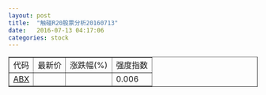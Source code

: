 ```yaml
---
layout: post
title:  "触碰R20股票分析20160713"
date:   2016-07-13 04:17:06
categories: stock
---
```

<script type="text/javascript">
var stockList = []
stockList.push('gb_abx');
</script>

<table border="1">
 <tr>
 <td>代码</td>
  <td>最新价</td>
  <td>涨跌幅(%)</td>
 <td>强度指数</td>
</tr>
  <tr id="abx"><td><a href="http://stock.finance.sina.com.cn/usstock/quotes/ABX.html" target="_blank">ABX</a></td><td></td><td></td><td>0.006</td></tr>
</table>
